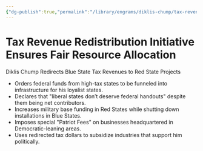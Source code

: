 ```yaml
---
{"dg-publish":true,"permalink":"/library/engrams/diklis-chump/tax-revenue-redistribution-initiative-ensures-fair-resource-allocation/","tags":["DC/Blue-States","DC/AS5"]}
---
```


# Tax Revenue Redistribution Initiative Ensures Fair Resource Allocation
Diklis Chump Redirects Blue State Tax Revenues to Red State Projects
- Orders federal funds from high-tax states to be funneled into infrastructure for his loyalist states.  
- Declares that "liberal states don’t deserve federal handouts" despite them being net contributors.  
- Increases military base funding in Red States while shutting down installations in Blue States.  
- Imposes special "Patriot Fees" on businesses headquartered in Democratic-leaning areas.  
- Uses redirected tax dollars to subsidize industries that support him politically.
